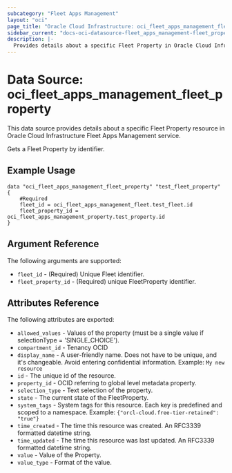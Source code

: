 ```yaml
---
subcategory: "Fleet Apps Management"
layout: "oci"
page_title: "Oracle Cloud Infrastructure: oci_fleet_apps_management_fleet_property"
sidebar_current: "docs-oci-datasource-fleet_apps_management-fleet_property"
description: |-
  Provides details about a specific Fleet Property in Oracle Cloud Infrastructure Fleet Apps Management service
---
```


# Data Source: oci_fleet_apps_management_fleet_property
This data source provides details about a specific Fleet Property resource in Oracle Cloud Infrastructure Fleet Apps Management service.

Gets a Fleet Property by identifier.

## Example Usage

```hcl
data "oci_fleet_apps_management_fleet_property" "test_fleet_property" {
	#Required
	fleet_id = oci_fleet_apps_management_fleet.test_fleet.id
	fleet_property_id = oci_fleet_apps_management_property.test_property.id
}
```

## Argument Reference

The following arguments are supported:

* `fleet_id` - (Required) Unique Fleet identifier.
* `fleet_property_id` - (Required) unique FleetProperty identifier.


## Attributes Reference

The following attributes are exported:

* `allowed_values` - Values of the property (must be a single value if selectionType = 'SINGLE_CHOICE').
* `compartment_id` - Tenancy OCID
* `display_name` - A user-friendly name. Does not have to be unique, and it's changeable. Avoid entering confidential information.  Example: `My new resource` 
* `id` - The unique id of the resource.
* `property_id` - OCID referring to global level metadata property.
* `selection_type` - Text selection of the property.
* `state` - The current state of the FleetProperty.
* `system_tags` - System tags for this resource. Each key is predefined and scoped to a namespace. Example: `{"orcl-cloud.free-tier-retained": "true"}` 
* `time_created` - The time this resource was created. An RFC3339 formatted datetime string.
* `time_updated` - The time this resource was last updated. An RFC3339 formatted datetime string.
* `value` - Value of the Property.
* `value_type` - Format of the value.

